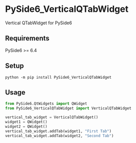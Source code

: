 # PySide6_VerticalQTabWidget
Vertical QTabWidget for PySide6

## Requirements
PySide6 >= 6.4

## Setup
`python -m pip install PySide6_VerticalQTabWidget`

## Usage
```python
from PySide6.QtWidgets import QWidget
from PySide6_VerticalQTabWidget import VerticalQTabWidget

vertical_tab_widget = VerticalQTabWidget()
widget1 = QWidget()
widget2 = QWidget()
vertical_tab_widget.addTab(widget1, "First Tab")
vertical_tab_widget.addTab(widget2, "Second Tab")
```

